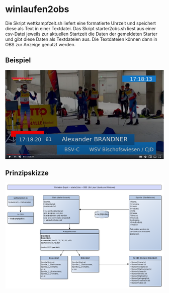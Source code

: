 # winlaufen2obs
Die Skript wettkampfzeit.sh liefert eine formatierte Uhrzeit und speichert diese als Text in einer Textdatei.
Das Skript starter2obs.sh liest aus einer csv-Datei jeweils zur aktuellen Startzeit die Daten der gemeldeten Starter und gibt diese Daten als Textdateien aus.
Die Textdateien können dann in OBS zur Anzeige genutzt werden.  
## Beispiel
![Screenshot](Screenshot_texteinblendung.png)
## Prinzipskizze
![UML](Start2OBS.png)
